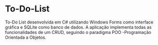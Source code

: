 # To-Do-List
To-Do List desenvolvida em C# utilizando Windows Forms como interface gráfica e SQLite como banco de dados. A aplicação implementa todas as funcionalidades de um CRUD, seguindo o paradigma POO -Programação Orientada a Objetos.
